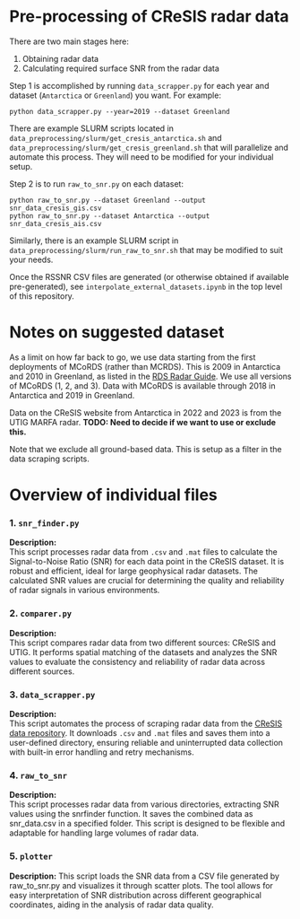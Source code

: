 # Pre-processing of CReSIS radar data

There are two main stages here:
1. Obtaining radar data
2. Calculating required surface SNR from the radar data

Step 1 is accomplished by running `data_scrapper.py` for each year and dataset (`Antarctica` or `Greenland`) you want. For example:

```
python data_scrapper.py --year=2019 --dataset Greenland
```

There are example SLURM scripts located in `data_preprocessing/slurm/get_cresis_antarctica.sh` and `data_preprocessing/slurm/get_cresis_greenland.sh` that will parallelize and automate this process. They will need to be modified for your individual setup.

Step 2 is to run `raw_to_snr.py` on each dataset:

```
python raw_to_snr.py --dataset Greenland --output snr_data_cresis_gis.csv
python raw_to_snr.py --dataset Antarctica --output snr_data_cresis_ais.csv
```

Similarly, there is an example SLURM script in `data_preprocessing/slurm/run_raw_to_snr.sh` that may be modified to suit your needs.

Once the RSSNR CSV files are generated (or otherwise obtained if available pre-generated), see `interpolate_external_datasets.ipynb` in the top level of this repository.

# Notes on suggested dataset

As a limit on how far back to go, we use data starting from the first deployments of MCoRDS (rather than MCRDS). This is 2009 in Antarctica and 2010 in Greenland, as listed in the [RDS Radar Guide](https://gitlab.com/openpolarradar/opr/-/wikis/Radar-Guide-rds). We use all versions of MCoRDS (1, 2, and 3). Data with MCoRDS is available through 2018 in Antarctica and 2019 in Greenland.

Data on the CReSIS website from Antarctica in 2022 and 2023 is from the UTIG MARFA radar. **TODO: Need to decide if we want to use or exclude this.**

Note that we exclude all ground-based data. This is setup as a filter in the data scraping scripts.

# Overview of individual files

### **1. `snr_finder.py`**

**Description:**  
This script processes radar data from `.csv` and `.mat` files to calculate the Signal-to-Noise Ratio (SNR) for each data point in the CReSIS dataset. It is robust and efficient, ideal for large geophysical radar datasets. The calculated SNR values are crucial for determining the quality and reliability of radar signals in various environments.

### **2. `comparer.py`**

**Description:**  
This script compares radar data from two different sources: CReSIS and UTIG. It performs spatial matching of the datasets and analyzes the SNR values to evaluate the consistency and reliability of radar data across different sources.

### **3. `data_scrapper.py`**

**Description:**  
This script automates the process of scraping radar data from the [CReSIS data repository](https://data.cresis.ku.edu/data/rds/). It downloads `.csv` and `.mat` files and saves them into a user-defined directory, ensuring reliable and uninterrupted data collection with built-in error handling and retry mechanisms.

### **4. `raw_to_snr`**

**Description:**  
This script processes radar data from various directories, extracting SNR values using the snrfinder function. It saves the combined data as snr_data.csv in a specified folder. This script is designed to be flexible and adaptable for handling large volumes of radar data.

### **5. `plotter`**

**Description:**
This script loads the SNR data from a CSV file generated by raw_to_snr.py and visualizes it through scatter plots. The tool allows for easy interpretation of SNR distribution across different geographical coordinates, aiding in the analysis of radar data quality.
